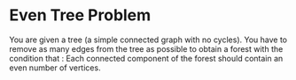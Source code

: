 Even Tree Problem 
=================

You are given a tree (a simple connected graph with no cycles). You have to remove as many edges from the tree as possible to obtain a forest with the condition that : Each connected component of the forest should contain an even number of vertices.
